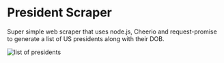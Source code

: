# President Scraper

Super simple web scraper that uses node.js, Cheerio and request-promise to generate a list of US presidents along with their DOB.

![list of presidents](https://i.imgur.com/FSOLSE6.png)